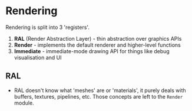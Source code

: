 # Rendering

Rendering is split into 3 'registers'.

1. **RAL** (Render Abstraction Layer) - thin abstraction over graphics APIs
2. **Render** - implements the default renderer and higher-level functions
3. **Immediate** - immediate-mode drawing API for things like debug visualisation and UI


## RAL

- RAL doesn't know what 'meshes' are or 'materials', it purely deals with buffers, textures, pipelines, etc. Those concepts
  are left to the `Render` module.
